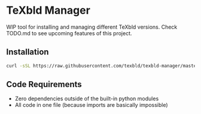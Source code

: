 # TeXbld Manager

WIP tool for installing and managing different TeXbld versions.
Check TODO.md to see upcoming features of this project.

## Installation

```sh
curl -sSL https://raw.githubusercontent.com/texbld/texbld-manager/master/texbld-manager | python - setup
```

## Code Requirements

- Zero dependencies outside of the built-in python modules
- All code in one file (because imports are basically impossible)
